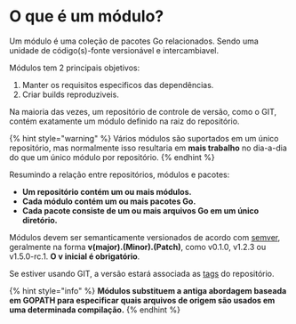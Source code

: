 # O que é um módulo?

Um módulo é uma coleção de pacotes Go relacionados. Sendo uma unidade de código\(s\)-fonte versionável e intercambiavel.

Módulos tem 2 principais objetivos:

1. Manter os requisitos especificos das dependências.
2. Criar builds reproduziveis.

Na maioria das vezes, um repositório de controle de versão, como o GIT, contém exatamente um módulo definido na raiz do repositório. 

{% hint style="warning" %}
Vários módulos são suportados em um único repositório, mas normalmente isso resultaria em **mais trabalho** no dia-a-dia do que um único módulo por repositório.
{% endhint %}

Resumindo a relação entre repositórios, módulos e pacotes:

* **Um repositório contém um ou mais módulos.**
* **Cada módulo contém um ou mais pacotes Go.**
* **Cada pacote consiste de um ou mais arquivos Go em um único diretório.**

Módulos devem ser semanticamente versionados de acordo com [semver](https://semver.org/lang/pt-BR/), geralmente na forma **v\(major\).\(Minor\).\(Patch\)**, como v0.1.0, v1.2.3 ou v1.5.0-rc.1. **O v inicial é obrigatório**.   
  
Se estiver usando GIT, a versão estará associada as [tags](https://git-scm.com/book/pt-br/v2/Fundamentos-de-Git-Criando-Tags) do repositório.

{% hint style="info" %}
**Módulos substituem a antiga abordagem baseada em GOPATH para especificar quais arquivos de origem são usados em uma determinada compilação.**
{% endhint %}

